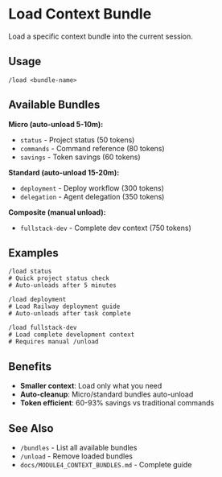 # Load Context Bundle

Load a specific context bundle into the current session.

## Usage

```
/load <bundle-name>
```

## Available Bundles

**Micro (auto-unload 5-10m):**
- `status` - Project status (50 tokens)
- `commands` - Command reference (80 tokens)
- `savings` - Token savings (60 tokens)

**Standard (auto-unload 15-20m):**
- `deployment` - Deploy workflow (300 tokens)
- `delegation` - Agent delegation (350 tokens)

**Composite (manual unload):**
- `fullstack-dev` - Complete dev context (750 tokens)

## Examples

```
/load status
# Quick project status check
# Auto-unloads after 5 minutes

/load deployment
# Load Railway deployment guide
# Auto-unloads after task complete

/load fullstack-dev
# Load complete development context
# Requires manual /unload
```

## Benefits

- **Smaller context**: Load only what you need
- **Auto-cleanup**: Micro/standard bundles auto-unload
- **Token efficient**: 60-93% savings vs traditional commands

## See Also

- `/bundles` - List all available bundles
- `/unload` - Remove loaded bundles
- `docs/MODULE4_CONTEXT_BUNDLES.md` - Complete guide
